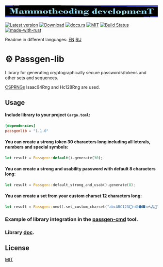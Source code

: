 ![alt text](./McDev_thin_900x70.png "McDev_thin_900x70.png")

[![Latest version](https://img.shields.io/crates/v/passgen-lib.svg)](https://crates.io/crates/passgen-lib)
[![Download](https://img.shields.io/crates/d/passgen-lib.svg)](https://crates.io/crates/passgen-lib)
[![docs.rs](https://docs.rs/passgen-lib/badge.svg)](https://docs.rs/passgen-lib/)
[![MIT](https://img.shields.io/badge/license-MIT-blue.svg)](https://choosealicense.com/licenses/mit/)
[![Build Status](https://github.com/mammothcoding/passgen-lib/actions/workflows/rust.yml/badge.svg?event=push)](https://github.com/mammothcoding/passgen-lib/actions/workflows/rust.yml)
[![made-with-rust](https://img.shields.io/badge/Made%20with-Rust-1f425f.svg)](https://www.rust-lang.org/)

Readme in different languages:
[EN](https://github.com/mammothcoding/passgen-lib/blob/master/README.md)
[RU](https://github.com/mammothcoding/passgen-lib/blob/master/README.ru.md)

# ⚙ Passgen-lib

Library for generating cryptographically secure passwords/tokens and other sets and sequences.

[CSPRNGs](https://rust-random.github.io/book/guide-rngs.html#cryptographically-secure-pseudo-random-number-generators-csprngs) Isaac64Rng and Hc128Rng are used.

## Usage

#### Include library to your project `Cargo.toml`:
```toml
[dependencies]
passgenlib = "1.1.0"
```

#### You can create a strong token 30 characters long including all leterals, numbers and special symbols:
```rust
let result = Passgen::default().generate(30);
```

#### You can create a strong and usability password with default 8 characters long:
```rust
let result = Passgen::default_strong_and_usab().generate(8);
```

#### You can create a set from your custom charset 12 characters long:
```rust
let result = Passgen::new().set_custom_charset("abcABC123⭕➖❎⚫⬛п₼⁂🙂").generate(12);
```

### Example of library integration in the [passgen-cmd](https://github.com/mammothcoding/passgen-cmd) tool.

### Library [doc](https://docs.rs/passgen-lib/).

## License

[MIT](https://choosealicense.com/licenses/mit/)
